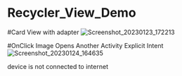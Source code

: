 # Recycler_View_Demo

#Card View with adapter 
![Screenshot_20230123_172213](https://user-images.githubusercontent.com/101632815/214259819-3102442a-7b55-489b-9c97-0846ec06a75c.png)

#OnClick Image Opens Another Activity Explicit Intent
![Screenshot_20230124_164635](https://user-images.githubusercontent.com/101632815/214278380-87d9e669-484c-48a5-85c2-50e79c69075b.png)

device is not connected to internet 

